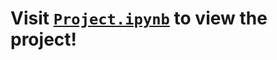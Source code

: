 # Visit [`Project.ipynb`](https://github.com/eric-y33/dsci-100-2022w1-group-84/blob/main/Project.ipynb) to view the project!
